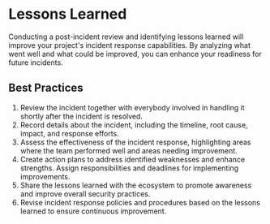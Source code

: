 # Lessons Learned

Conducting a post-incident review and identifying lessons learned will improve your project's incident response capabilities. By analyzing what went well and what could be improved, you can enhance your readiness for future incidents.

## Best Practices

1. Review the incident together with everybody involved in handling it shortly after the incident is resolved.
2. Record details about the incident, including the timeline, root cause, impact, and response efforts.
3. Assess the effectiveness of the incident response, highlighting areas where the team performed well and areas needing improvement.
4. Create action plans to address identified weaknesses and enhance strengths. Assign responsibilities and deadlines for implementing improvements.
5. Share the lessons learned with the ecosystem to promote awareness and improve overall security practices.
6. Revise incident response policies and procedures based on the lessons learned to ensure continuous improvement.
